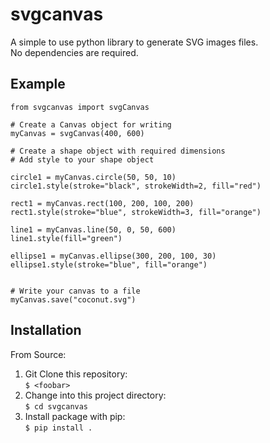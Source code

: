 # svgcanvas
A simple to use python library to generate SVG images files.  
No dependencies are required.  

## Example
```
from svgcanvas import svgCanvas

# Create a Canvas object for writing
myCanvas = svgCanvas(400, 600)

# Create a shape object with required dimensions
# Add style to your shape object

circle1 = myCanvas.circle(50, 50, 10)
circle1.style(stroke="black", strokeWidth=2, fill="red")

rect1 = myCanvas.rect(100, 200, 100, 200)
rect1.style(stroke="blue", strokeWidth=3, fill="orange")	

line1 = myCanvas.line(50, 0, 50, 600)
line1.style(fill="green")

ellipse1 = myCanvas.ellipse(300, 200, 100, 30)
ellipse1.style(stroke="blue", fill="orange")


# Write your canvas to a file
myCanvas.save("coconut.svg")
```

## Installation
From Source:  
1. Git Clone this repository:  
```$ <foobar>```
1. Change into this project directory:  
```$ cd svgcanvas```
1. Install package with pip:  
```$ pip install .```


